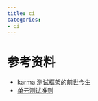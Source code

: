 ```yaml
---
title: ci
categories:
- ci
---
```


# 参考资料

- [karma 测试框架的前世今生](http://taobaofed.org/blog/2016/01/08/karma-origin/)
- [单元测试准则](https://github.com/yangyubo/zh-unit-testing-guidelines)
